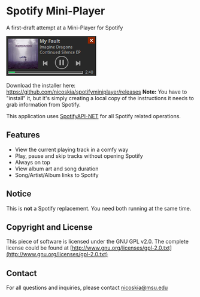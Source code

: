 # Spotify Mini-Player
A first-draft attempt at a Mini-Player for Spotify

![screenshot](https://raw.githubusercontent.com/nicoskia/spotifyminiplayer/master/miniplayer2.png)

Download the installer here: https://github.com/nicoskia/spotifyminiplayer/releases
**Note:** You have to "install" it, but it's simply creating a local copy of the instructions it needs to grab information from Spotify.

This application uses [SpotifyAPI-NET](https://github.com/JohnnyCrazy/SpotifyAPI-NET) for all Spotify related operations.

## Features
* View the current playing track in a comfy way
* Play, pause and skip tracks without opening Spotify
* Always on top 
* View album art and song duration
* Song/Artist/Album links to Spotify

## Notice
This is **not** a Spotify replacement. You need both running at the same time.

## Copyright and License
This piece of software is licensed under the GNU GPL v2.0. The complete license could be found at [http://www.gnu.org/licenses/gpl-2.0.txt](http://www.gnu.org/licenses/gpl-2.0.txt)

## Contact
For all questions and inquiries, please contact nicoskia@msu.edu
